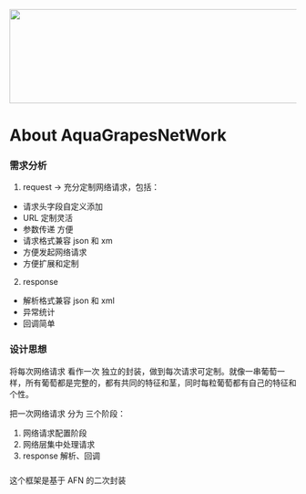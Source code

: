 <p align="center" >
<img width="592" height="165"  src="https://raw.github.com/JumpJumpSparrow/AGNetworking/master/GrapesNetwork.png">
<p>  

# **About AquaGrapesNetWork**  

### 需求分析  

1.  request -> 充分定制网络请求，包括：  
  * 请求头字段自定义添加
  * URL 定制灵活 
  * 参数传递 方便
  * 请求格式兼容 json 和 xm
  * 方便发起网络请求
  * 方便扩展和定制

2. response    
* 解析格式兼容 json 和 xml   
* 异常统计  
* 回调简单

### 设计思想  
将每次网络请求 看作一次 独立的封装，做到每次请求可定制。就像一串葡萄一样，所有葡萄都是完整的，都有共同的特征和茎，同时每粒葡萄都有自己的特征和个性。

  把一次网络请求 分为 三个阶段：
  1. 网络请求配置阶段
  2. 网络层集中处理请求
  3. response 解析、回调

### 
 这个框架是基于 AFN 的二次封装
 
 
